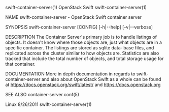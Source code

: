 swift-container-server(1)                                                                      OpenStack Swift                                                                      swift-container-server(1)



NAME
       swift-container-server - OpenStack Swift container server


SYNOPSIS
       swift-container-server [CONFIG] [-h|--help] [-v|--verbose]


DESCRIPTION
       The  Container  Server's primary job is to handle listings of objects. It doesn't know where those objects are, just what objects are in a specific container. The listings are stored as sqlite data‐
       base files, and replicated across the cluster similar to how objects are. Statistics are also tracked that include the total number of objects, and total storage usage for that container.


DOCUMENTATION
       More in depth documentation in regards to swift-container-server and also about OpenStack Swift as a whole can be found at https://docs.openstack.org/swift/latest/ and https://docs.openstack.org


SEE ALSO
       container-server.conf(5)



Linux                                                                                             8/26/2011                                                                         swift-container-server(1)
